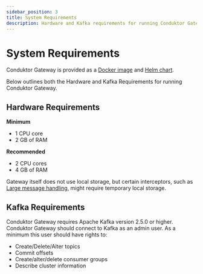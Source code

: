 ```yaml
---
sidebar_position: 3
title: System Requirements
description: Hardware and Kafka requirements for running Conduktor Gateway.
---
```


# System Requirements

Conduktor Gateway is provided as a [Docker image](#running-the-gateway) and [Helm chart](../kubernetes).

Below outlines both the Hardware and Kafka Requirements for running Conduktor Gateway.

## Hardware Requirements

**Minimum**

- 1 CPU core
- 2 GB of RAM

**Recommended**

- 2 CPU cores
- 4 GB of RAM

Gateway itself does not use local storage, but certain interceptors, such as [Large message handling](/gateway/interceptors/optimize/large-message-and-batch-handling), might require temporary local storage.

## Kafka Requirements

Conduktor Gateway requires Apache Kafka version 2.5.0 or higher. Conduktor Gateway should connect to Kafka as an admin user. As a minimum this user should have rights to:

- Create/Delete/Alter topics
- Commit offsets
- Create/alter/delete consumer groups
- Describe cluster information